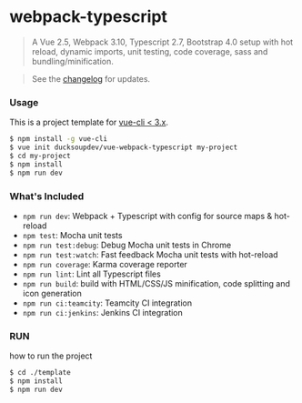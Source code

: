 # webpack-typescript

> A Vue 2.5, Webpack 3.10, Typescript 2.7, Bootstrap 4.0 setup with hot reload, dynamic imports, unit testing, 
code coverage, sass and bundling/minification.

> See the [changelog](CHANGELOG.md) for updates.

### Usage

This is a project template for [vue-cli < 3.x](https://github.com/vuejs/vue-cli).

``` bash
$ npm install -g vue-cli
$ vue init ducksoupdev/vue-webpack-typescript my-project
$ cd my-project
$ npm install
$ npm run dev
```

### What's Included

- `npm run dev`: Webpack + Typescript with config for source maps & hot-reload
- `npm test`: Mocha unit tests
- `npm run test:debug`: Debug Mocha unit tests in Chrome
- `npm run test:watch`: Fast feedback Mocha unit tests with hot-reload
- `npm run coverage`: Karma coverage reporter
- `npm run lint`: Lint all Typescript files
- `npm run build`: build with HTML/CSS/JS minification, code splitting and icon generation
- `npm run ci:teamcity`: Teamcity CI integration
- `npm run ci:jenkins`: Jenkins CI integration

### RUN
how to run the project
``` bash
$ cd ./template
$ npm install
$ npm run dev



